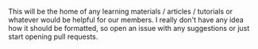 This will be the home of any learning materials / articles / tutorials or whatever would be helpful for our members. I really don't have any idea how it should be formatted, so open an issue with any suggestions or just start opening pull requests.
